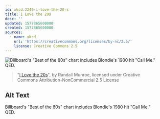 ```yaml
---
id: xkcd.2249-i-love-the-20-s
title: I Love the 20s
desc: ''
updated: 1577865600000
created: 1577865600000
sources:
  - name: xkcd
    url: 'https://creativecommons.org/licenses/by-nc/2.5/'
    license: Creative Commons 2.5
---
```

![Billboard's "Best of the 80s" chart includes Blondie's 1980 hit "Call Me." QED.](https://imgs.xkcd.com/comics/i_love_the_20s.png)
> "[I Love the 20s](https://xkcd.com/2249/)", by Randall Munroe, licensed under Creative Commons Attribution-NonCommercial 2.5 License

## Alt Text
Billboard's "Best of the 80s" chart includes Blondie's 1980 hit "Call Me." QED.
